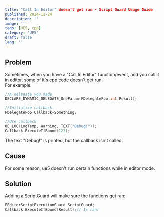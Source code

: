 ```yaml
---
title: "Call In Editor" doesn't get ran - Script Guard Usage Guide
published: 2024-11-24
description: ''
image: ''
tags: [UE5, cpp]
category: 'UE5'
draft: false 
lang: ''
---
```

## Problem
Sometimes, when you have a "Call In Editor" function/event, and you call it in editor, some of it's cpp code doesn't get run.  
For example:
```cpp
//A delegate you made
DECLARE_DYNAMIC_DELEGATE_OneParam(FDelegateFoo,int,Result);

//Initialize callback
FDelegateFoo Callback=Something;

//Use callback
UE_LOG(LogTemp, Warning, TEXT("Debug!"));
Callback.ExecuteIfBound(123);
```
The text "Debug!" is printed, but the callback isn't called.

## Cause
For some reason, ue5 doesn't run certain functions while in editor mode. 
## Solution
Adding a ScriptGuard will make sure the functions get ran:
```cpp
FEditorScriptExecutionGuard ScriptGuard;
Callback.ExecuteIfBound(Result);// Is ran!
```